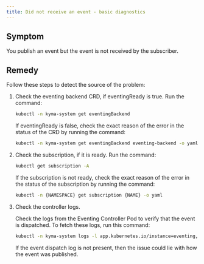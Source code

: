 ```yaml
---
title: Did not receive an event - basic diagnostics
---
```


## Symptom

You publish an event but the event is not received by the subscriber.

## Remedy

Follow these steps to detect the source of the problem:

1. Check the eventing backend CRD, if eventingReady is true. Run the command:
   
   ```bash
   kubectl -n kyma-system get eventingBackend
   ```
   If eventingReady is false, check the exact reason of the error in the status of the CRD by running the command:

   ```bash
   kubectl -n kyma-system get eventingBackend eventing-backend -o yaml
   ```

2. Check the subscription, if it is ready. Run the command:

   ```bash
   kubectl get subscription -A
   ```
   If the subscription is not ready, check the exact reason of the error in the status of the subscription by running the command:

   ```bash
   kubectl -n {NAMESPACE} get subscription {NAME} -o yaml
   ```

4. Check the controller logs.

   Check the logs from the Eventing Controller Pod to verify that the event is dispatched.
   To fetch these logs, run this command:

   ```bash
   kubectl -n kyma-system logs -l app.kubernetes.io/instance=eventing,app.kubernetes.io/name=controller
   ```
   
   If the event dispatch log is not present, then the issue could lie with how the event was published.